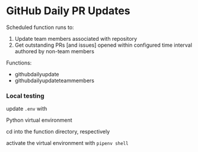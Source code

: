 # GitHub Daily PR Updates

Scheduled function runs to:

1. Update team members associated with repository
2. Get outstanding PRs [and issues] opened within configured time interval authored by non-team members


Functions:
- githubdailyupdate
- githubdailyupdateteammembers


### Local testing

update `.env` with 


Python virtual environment

cd into the function directory, respectively

activate the virtual environment with `pipenv shell`

